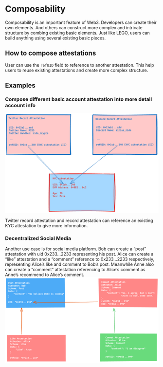 # Composability

Composability is an important feature of Web3. Developers can create their own elements. And others can construct more complex and intricate structure by combing existing basic elements. Just like LEGO, users can build anything using several existing basic pieces.

## How to compose attestations

User can use the `refUID` field to reference to another attestation. This help users to reuse existing attestations and create  more complex structure.

## Examples

### Compose different basic account attestation into more detail account info

![basic profile](../figures/profile.png)

Twitter record attestation and record attestation can reference an existing KYC attestation to give more information.

### Decentralized Social Media

Another use case is for social media platform. Bob can create a “post” attestation with uid 0x233…2233 representing his post. Alice can create a “like” attestation and a “comment” reference to  0x233…2233 respectively, representing Alice’s like and comment to Bob’s post. Meanwhile Anne also can create a “comment” attestation referencing to Alice’s comment as Anne’s recommend to Alice’s comment.
![social media](../figures/socoal_media.png)
